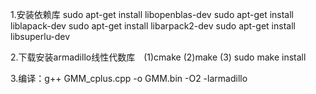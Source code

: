 
1.安装依赖库
sudo apt-get install libopenblas-dev
sudo apt-get install liblapack-dev
sudo apt-get install libarpack2-dev
sudo apt-get install libsuperlu-dev

2.下载安装armadillo线性代数库　(1)cmake (2)make (3) sudo make install

3.编译：g++ GMM_cplus.cpp -o GMM.bin -O2 -larmadillo